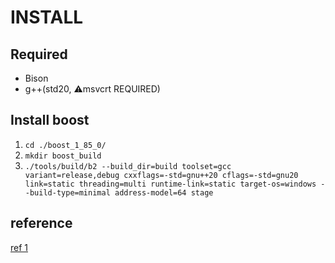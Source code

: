 # INSTALL
## Required
* Bison
* g++(std20, :warning:msvcrt REQUIRED)
## Install boost
1. `cd ./boost_1_85_0/`
2. `mkdir boost_build`
3. `./tools/build/b2 --build_dir=build toolset=gcc variant=release,debug cxxflags=-std=gnu++20 cflags=-std=gnu20 link=static threading=multi runtime-link=static target-os=windows --build-type=minimal address-model=64 stage`

## reference
[ref 1](https://blog.csdn.net/zhizhengguan/article/details/96484543)